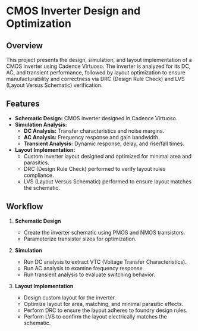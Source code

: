 # CMOS Inverter Design and Optimization

## Overview

This project presents the design, simulation, and layout implementation of a CMOS inverter using Cadence Virtuoso. The inverter is analyzed for its DC, AC, and transient performance, followed by layout optimization to ensure manufacturability and correctness via DRC (Design Rule Check) and LVS (Layout Versus Schematic) verification.

## Features

- **Schematic Design:** CMOS inverter designed in Cadence Virtuoso.
- **Simulation Analysis:**
  - **DC Analysis:** Transfer characteristics and noise margins.
  - **AC Analysis:** Frequency response and gain bandwidth.
  - **Transient Analysis:** Dynamic response, delay, and rise/fall times.
- **Layout Implementation:**
  - Custom inverter layout designed and optimized for minimal area and parasitics.
  - DRC (Design Rule Check) performed to verify layout rules compliance.
  - LVS (Layout Versus Schematic) performed to ensure layout matches the schematic.

## Workflow

1. **Schematic Design**
   - Create the inverter schematic using PMOS and NMOS transistors.
   - Parameterize transistor sizes for optimization.

2. **Simulation**
   - Run DC analysis to extract VTC (Voltage Transfer Characteristics).
   - Run AC analysis to examine frequency response.
   - Run transient analysis to evaluate switching behavior.

3. **Layout Implementation**
   - Design custom layout for the inverter.
   - Optimize layout for area, matching, and minimal parasitic effects.
   - Perform DRC to ensure the layout adheres to foundry design rules.
   - Perform LVS to confirm the layout electrically matches the schematic.

